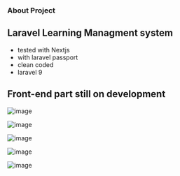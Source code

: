 ### About Project

## Laravel Learning Managment system

- tested with Nextjs
- with laravel passport
- clean coded
- laravel 9

## Front-end part still on development

![image](https://user-images.githubusercontent.com/95680946/217926472-351a6eaf-fd68-47ea-ab15-3ccd6e284e87.png)

![image](https://user-images.githubusercontent.com/95680946/217926772-d0d88b09-365d-4446-88bd-038f56a4d837.png)

![image](https://user-images.githubusercontent.com/95680946/217927935-bb93c171-00be-4105-aac5-1049732f99f2.png)

![image](https://user-images.githubusercontent.com/95680946/217928125-2220a042-b079-468c-b0a7-30a850791511.png)

![image](https://user-images.githubusercontent.com/95680946/217928453-e36443c8-5412-4b93-a5ce-6b0bba10c789.png)



